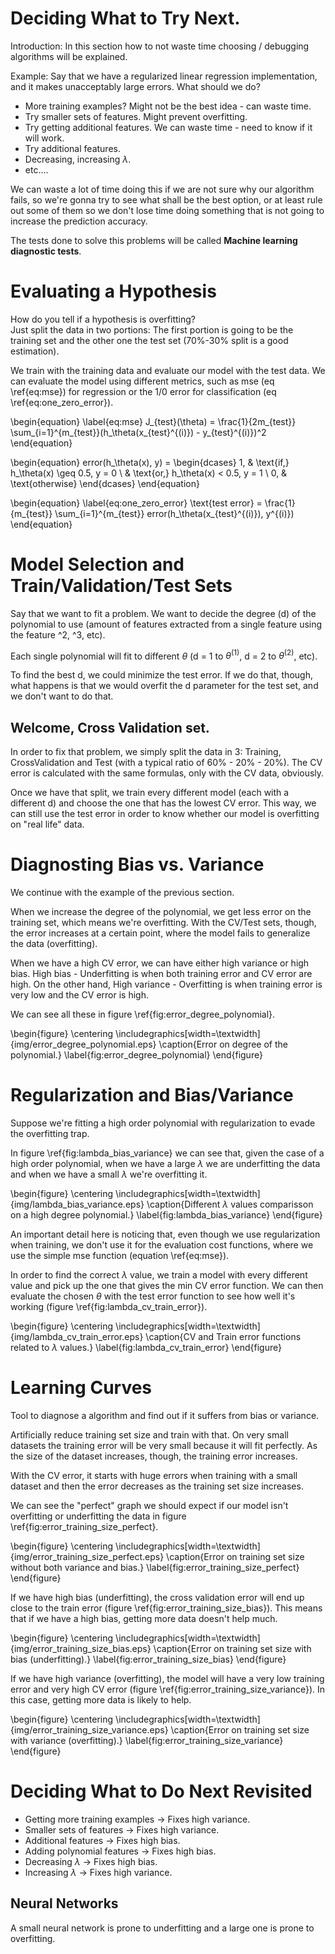 
# Deciding What to Try Next. #
Introduction: In this section how to not waste time choosing / debugging algorithms will be explained.

Example: Say that we have a regularized linear regression implementation, and it makes unacceptably large errors. What should we do?

* More training examples? Might not be the best idea - can waste time.
* Try smaller sets of features. Might prevent overfitting.
* Try getting additional features. We can waste time - need to know if it will work.
* Try additional features.
* Decreasing, increasing $\lambda$.
* etc....

We can waste a lot of time doing this if we are not sure why our algorithm fails, so we're gonna try to see what shall be the best option, or at least rule out some of them so we don't lose time doing something that is not going to increase the prediction accuracy.

The tests done to solve this problems will be called **Machine learning diagnostic tests**.


# Evaluating a Hypothesis #
How do you tell if a hypothesis is overfitting?  
Just split the data in two portions: The first portion is going to be the training set and the other one the test set (70%-30% split is a good estimation).

We train with the training data and evaluate our model with the test data. We can evaluate the model using different metrics, such as mse (eq \ref{eq:mse}) for regression or the 1/0 error for classification (eq \ref{eq:one_zero_error}).

\begin{equation} \label{eq:mse}
J_{test}(\theta) = \frac{1}{2m_{test}} \sum_{i=1}^{m_{test}}(h_\theta(x_{test}^{(i)}) - y_{test}^{(i)})^2
\end{equation}

\begin{equation} 
error(h_\theta(x), y) = 
\begin{dcases}
    1, & \text{if\,} h_\theta(x) \geq 0.5, y = 0 \\ 
       & \text{or\,} h_\theta(x) < 0.5, y = 1 \\
    0, & \text{otherwise}
\end{dcases} 
\end{equation}

\begin{equation} \label{eq:one_zero_error}
\text{test error} = \frac{1}{m_{test}} \sum_{i=1}^{m_{test}} error(h_\theta(x_{test}^{(i)}), y^{(i)})
\end{equation}


# Model Selection and Train/Validation/Test Sets #
Say that we want to fit a problem. We want to decide the degree (d) of the polynomial to use (amount of features extracted from a single feature using the feature ^2, ^3, etc). 

Each single polynomial will fit to different $\theta$ (d = 1 to $\theta^{(1)}$, d = 2 to $\theta^{(2)}$, etc).

To find the best d, we could minimize the test error. If we do that, though, what happens is that we would overfit the d parameter for the test set, and we don't want to do that.

## Welcome, Cross Validation set.

In order to fix that problem, we simply split the data in 3: Training, CrossValidation and Test (with a typical ratio of 60% - 20% - 20%). The CV error is calculated with the same formulas, only with the CV data, obviously.

Once we have that split, we train every different model (each with a different d) and choose the one that has the lowest CV error. This way, we can still use the test error in order to know whether our model is overfitting on "real life" data.


# Diagnosting Bias vs. Variance #
We continue with the example of the previous section.

When we increase the degree of the polynomial, we get less error on the training set, which means we're overfitting. With the CV/Test sets, though, the error increases at a certain point, where the model fails to generalize the data (overfitting).  

When we have a high CV error, we can have either high variance or high bias. High bias - Underfitting is when both training error and CV error are high. On the other hand, High variance - Overfitting is when training error is very low and the CV error is high. 

We can see all these in figure \ref{fig:error_degree_polynomial}.

\begin{figure}
\centering
\includegraphics[width=\textwidth]{img/error_degree_polynomial.eps}
\caption{Error on degree of the polynomial.}
\label{fig:error_degree_polynomial}
\end{figure}


# Regularization and Bias/Variance #
Suppose we're fitting a high order polynomial with regularization to evade the overfitting trap.

In figure \ref{fig:lambda_bias_variance} we can see that, given the case of a high order polynomial, when we have a large $\lambda$ we are underfitting the data and when we have a small $\lambda$ we're overfitting it. 

\begin{figure}
\centering
\includegraphics[width=\textwidth]{img/lambda_bias_variance.eps}
\caption{Different $\lambda$ values comparisson on a high degree polynomial.}
\label{fig:lambda_bias_variance}
\end{figure}

An important detail here is noticing that, even though we use regularization when training, we don't use it for the evaluation cost functions, where we use the simple mse function (equation \ref{eq:mse}).

In order to find the correct $\lambda$ value, we train a model with every different value and pick up the one that gives the min CV error function. We can then evaluate the chosen $\theta$ with the test error function to see how well it's working (figure \ref{fig:lambda_cv_train_error}).

\begin{figure}
\centering
\includegraphics[width=\textwidth]{img/lambda_cv_train_error.eps}
\caption{CV and Train error functions related to $\lambda$ values.}
\label{fig:lambda_cv_train_error}
\end{figure}

# Learning Curves #
Tool to diagnose a algorithm and find out if it suffers from bias or variance.

Artificially reduce training set size and train with that. On very small datasets the training error will be very small because it will fit perfectly. As the size of the dataset increases, though, the training error increases.

With the CV error, it starts with huge errors when training with a small dataset and then the error decreases as the training set size increases.

We can see the "perfect" graph we should expect if our model isn't overfitting or underfitting the data in figure \ref{fig:error_training_size_perfect}.

\begin{figure}
\centering
\includegraphics[width=\textwidth]{img/error_training_size_perfect.eps}
\caption{Error on training set size without both variance and bias.}
\label{fig:error_training_size_perfect}
\end{figure}

If we have high bias (underfitting), the cross validation error will end up close to the train error (figure \ref{fig:error_training_size_bias}). This means that if we have a high bias, getting more data doesn't help much.

\begin{figure}
\centering
\includegraphics[width=\textwidth]{img/error_training_size_bias.eps}
\caption{Error on training set size with bias (underfitting).}
\label{fig:error_training_size_bias}
\end{figure}

If we have high variance (overfitting), the model will have a very low training error and very high CV error (figure \ref{fig:error_training_size_variance}). In this case, getting more data is likely to help.

\begin{figure}
\centering
\includegraphics[width=\textwidth]{img/error_training_size_variance.eps}
\caption{Error on training set size with variance (overfitting).}
\label{fig:error_training_size_variance}
\end{figure}


# Deciding What to Do Next Revisited #
* Getting more training examples $\rightarrow$ Fixes high variance.
* Smaller sets of features $\rightarrow$ Fixes high variance.
* Additional features $\rightarrow$ Fixes high bias.
* Adding polynomial features $\rightarrow$ Fixes high bias.
* Decreasing $\lambda$ $\rightarrow$ Fixes high bias.
* Increasing $\lambda$ $\rightarrow$ Fixes high variance.

## Neural Networks ##
A small neural network is prone to underfitting and a large one is prone to overfitting.







